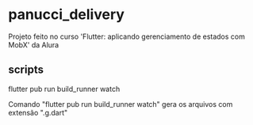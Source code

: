 # panucci_delivery

Projeto feito no curso 'Flutter: aplicando gerenciamento de estados com MobX' da Alura

## scripts

flutter pub run build_runner watch

Comando "flutter pub run build_runner watch" gera os arquivos com extensão ".g.dart"
